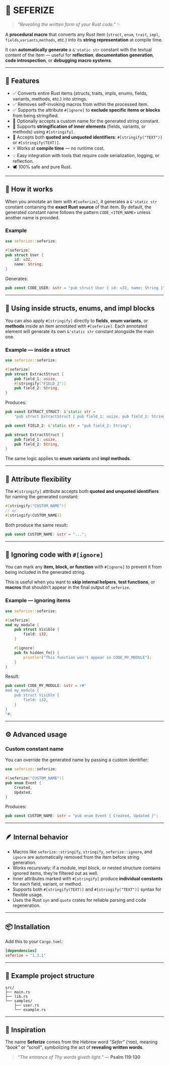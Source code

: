 # 📜 SEFERIZE

> *"Revealing the written form of your Rust code."* ✨

A **procedural macro** that converts any Rust item (`struct`, `enum`, `trait`, `impl`, `fields`,`variants`,`methods`, etc.) into its **string representation** at compile time.

It can **automatically generate** a `&'static str` constant with the textual content of the item — useful for **reflection**, **documentation generation**, **code introspection**, or **debugging macro systems**.

---

## 🧩 Features

* ✅ Converts entire Rust items (structs, traits, impls, enums, fields, variants, methods, etc.) into strings.
* ✅ Removes self-invoking macros from within the processed item.
* ✅ Supports the attribute `#[ignore]` to **exclude specific items or blocks** from being stringified.
* 🧱 Optionally accepts a custom name for the generated string constant.
* 🔁 Supports **stringification of inner elements** (fields, variants, or methods) using `#[stringify]`.
* 💬 Accepts both **quoted and unquoted identifiers**: `#[stringify("TEXT")]` or `#[stringify(TEXT)]`.
* ⚡ Works at **compile time** — no runtime cost.
* 💡 Easy integration with tools that require code serialization, logging, or reflection.
* 🕊️ 100% safe and pure Rust.

---

## 🧠 How it works

When you annotate an item with `#[seferize]`, it generates a `&'static str` constant containing the **exact Rust source** of that item.
By default, the generated constant name follows the pattern `CODE_<ITEM_NAME>` unless another name is provided.

### Example

```rust
use seferize::seferize;

#[seferize]
pub struct User {
    id: u32,
    name: String,
}
```

Generates:

```rust
pub const CODE_USER: &str = "pub struct User { id: u32, name: String }";
```

---

## 🧱 Using inside structs, enums, and impl blocks

You can also apply `#[stringify]` directly to **fields**, **enum variants**, or **methods** inside an item annotated with `#[seferize]`.
Each annotated element will generate its own `&'static str` constant alongside the main one.

### Example — inside a struct

```rust
use seferize::seferize;

#[seferize]
pub struct ExtractStruct {
    pub field_1: usize,
    #[stringify("FIELD_2")]
    pub field_2: String,
}
```

Produces:

```rust
pub const EXTRACT_STRUCT: &'static str =
    "pub struct ExtractStruct { pub field_1: usize, pub field_2: String, }";

pub const FIELD_2: &'static str = "pub field_2: String";

pub struct ExtractStruct {
    pub field_1: usize,
    pub field_2: String,
}
```

The same logic applies to **enum variants** and **impl methods**.

---

## 💬 Attribute flexibility

The `#[stringify]` attribute accepts both **quoted and unquoted identifiers** for naming the generated constant:

```rust
#[stringify("CUSTOM_NAME")]
// or
#[stringify(CUSTOM_NAME)]
```

Both produce the same result:

```rust
pub const CUSTOM_NAME: &str = "...";
```

---

## 🚫 Ignoring code with `#[ignore]`

You can mark any **item, block, or function** with `#[ignore]` to prevent it from being included in the generated string.

This is useful when you want to **skip internal helpers**, **test functions**, or **macros** that shouldn’t appear in the final output of `seferize`.

### Example — ignoring items

```rust
use seferize::seferize;

#[seferize]
mod my_module {
    pub struct Visible {
        field: i32,
    }

    #[ignore]
    pub fn hidden_fn() {
        println!("This function won't appear in CODE_MY_MODULE");
    }
}
```

Result:

```rust
pub const CODE_MY_MODULE: &str = r#"
mod my_module {
    pub struct Visible {
        field: i32,
    }
}
"#;
```

---

## ⚙️ Advanced usage

### Custom constant name

You can override the generated name by passing a custom identifier:

```rust
use seferize::seferize;

#[seferize("CUSTOM_NAME")]
pub enum Event {
    Created,
    Updated,
}
```

Produces:

```rust
pub const CUSTOM_NAME: &str = "pub enum Event { Created, Updated }";
```

---

## 🪶 Internal behavior

* Macros like `seferize::stringify`, `stringify`, `seferize::ignore`, and `ignore` are automatically removed from the item before string generation.
* Works recursively: if a module, impl block, or nested structure contains ignored items, they’re filtered out as well.
* Inner attributes marked with `#[stringify]` produce **individual constants** for each field, variant, or method.
* Supports both `#[stringify(TEXT)]` and `#[stringify("TEXT")]` syntax for flexible usage.
* Uses the Rust `syn` and `quote` crates for reliable parsing and code regeneration.

---

## 📦 Installation

Add this to your `Cargo.toml`:

```toml
[dependencies]
seferize = "1.3.1"
```

---

## 📖 Example project structure

```
src/
├── main.rs
├── lib.rs
└── samples/
    ├── user.rs
    └── example.rs
```

---

## 🙌 Inspiration

The name **Seferize** comes from the Hebrew word *“Sefer”* (ספר), meaning *“book”* or *“scroll”*, symbolizing the act of **revealing written words**.

> *“The entrance of Thy words giveth light.”* — **Psalm 119:130**
